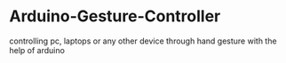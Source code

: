 # Arduino-Gesture-Controller
controlling pc, laptops or any other device through hand gesture with the help of arduino

